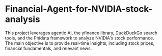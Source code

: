 # Financial-Agent-for-NVIDIA-stock-analysis
This project leverages agentic AI, the yfinance library, DuckDuckGo search tools, and the Phidata framework to analyze NVIDIA's stock performance. The main objective is to provide real-time insights, including stock prices, financial fundamentals, and relevant news. 
